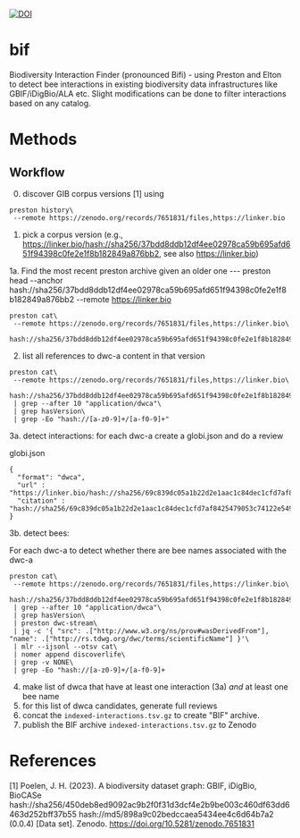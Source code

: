 [![DOI](https://zenodo.org/badge/DOI/10.5281/zenodo.13272096.svg)](https://doi.org/10.5281/zenodo.13272096)


# bif
Biodiversity Interaction Finder (pronounced Bifi) - using Preston and Elton to detect bee interactions in existing biodiversity data infrastructures like GBIF/iDigBio/ALA etc. Slight modifications can be done to filter interactions based on any catalog.

# Methods 

## Workflow

0. discover GIB corpus versions [1] using 

```
preston history\
 --remote https://zenodo.org/records/7651831/files,https://linker.bio
``` 

1. pick a corpus version (e.g., https://linker.bio/hash://sha256/37bdd8ddb12df4ee02978ca59b695afd651f94398c0fe2e1f8b182849a876bb2, see also https://linker.bio)

1a. Find the most recent preston archive given an older one
--- preston head --anchor hash://sha256/37bdd8ddb12df4ee02978ca59b695afd651f94398c0fe2e1f8b182849a876bb2 --remote https://linker.bio

```
preston cat\
 --remote https://zenodo.org/records/7651831/files,https://linker.bio\
 hash://sha256/37bdd8ddb12df4ee02978ca59b695afd651f94398c0fe2e1f8b182849a876bb2
```

2. list all references to dwc-a content in that version

```
preston cat\
 --remote https://zenodo.org/records/7651831/files,https://linker.bio\
 hash://sha256/37bdd8ddb12df4ee02978ca59b695afd651f94398c0fe2e1f8b182849a876bb2\
 | grep --after 10 "application/dwca"\
 | grep hasVersion\
 | grep -Eo "hash://[a-z0-9]+/[a-f0-9]+" 
```

3a. detect interactions: for each dwc-a create a globi.json and do a review

globi.json

```
{ 
  "format": "dwca",
  "url" : "https://linker.bio/hash://sha256/69c839dc05a1b22d2e1aac1c84dec1cfd7af8425479053c74122e54998a1ddc2",
  "citation" : "hash://sha256/69c839dc05a1b22d2e1aac1c84dec1cfd7af8425479053c74122e54998a1ddc2"
}
```
  

3b. detect bees: 

For each dwc-a to detect whether there are bee names associated with the dwc-a

```
preston cat\
 --remote https://zenodo.org/records/7651831/files,https://linker.bio\
 hash://sha256/37bdd8ddb12df4ee02978ca59b695afd651f94398c0fe2e1f8b182849a876bb2\
 | grep --after 10 "application/dwca"\
 | grep hasVersion\
 | preston dwc-stream\
 | jq -c '{ "src": .["http://www.w3.org/ns/prov#wasDerivedFrom"], "name": .["http://rs.tdwg.org/dwc/terms/scientificName"] }'\
 | mlr --ijsonl --otsv cat\
 | nomer append discoverlife\
 | grep -v NONE\
 | grep -Eo "hash://[a-z0-9]+/[a-f0-9]+ 
```

4. make list of dwca that have at least one interaction (3a) *and* at least one bee name
5. for this list of dwca candidates, generate full reviews
6. concat the ```indexed-interactions.tsv.gz``` to create "BIF" archive.
7. publish the BIF archive ```indexed-interactions.tsv.gz``` to Zenodo 



# References

[1] Poelen, J. H. (2023). A biodiversity dataset graph: GBIF, iDigBio, BioCASe hash://sha256/450deb8ed9092ac9b2f0f31d3dcf4e2b9be003c460df63dd6463d252bff37b55 hash://md5/898a9c02bedccaea5434ee4c6d64b7a2 (0.0.4) [Data set]. Zenodo. https://doi.org/10.5281/zenodo.7651831
